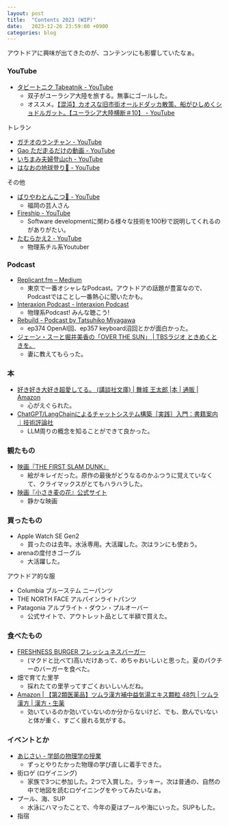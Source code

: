 ```yaml
---
layout: post
title:  "Contents 2023 (WIP)"
date:   2023-12-26 23:59:00 +0900
categories: blog
---
```


アウトドアに興味が出てきたのが、コンテンツにも影響していたなぁ。

### YouTube
* [タビートニク Tabeatnik - YouTube](https://www.youtube.com/@tabeatnik)
  * 双子がユーラシア大陸を旅する。無事にゴールした。
  * オススメ。[【混沌】カオスな旧市街オールドダッカ散策、船がひしめくショドルガット。【ユーラシア大陸横断＃10】 - YouTube](https://www.youtube.com/watch?v=3F9CdGGwBBw)

トレラン
* [ガチオのランチャン - YouTube](https://www.youtube.com/@gachio)
* [Gao ただ走るだけの動画 - YouTube](https://www.youtube.com/@gao_trailrunning)
* [いちまみ夫婦登山ch - YouTube](https://www.youtube.com/@ichimami_0811)
* [はなおの地球登り🌋 - YouTube](https://www.youtube.com/@hanao_on_EARTH)

その他
* [ばりやわとんこつ🍜 - YouTube](https://www.youtube.com/@bariyawa_tonkotsu)
  * 福岡の芸人さん
* [Fireship - YouTube](https://www.youtube.com/@Fireship)
  * Software developmentに関わる様々な技術を100秒で説明してくれるのがありがたい。
* [たむらかえ2 - YouTube](https://www.youtube.com/@tamurakae2)
  * 物理系チル系Youtuber

### Podcast
* [Replicant.fm – Medium](https://medium.com/replicantfm)
  * 東京で一番オシャレなPodcast。アウトドアの話題が豊富なので、Podcastではことし一番熱心に聞いたかも。
* [Interaxion Podcast - Interaxion Podcast](https://interaxion-podcast.github.io/)
  * 物理系Podcast! みんな聴こう!
* [Rebuild - Podcast by Tatsuhiko Miyagawa](https://rebuild.fm/)
  * ep374 OpenAI回、ep357 keyboard沼回とかが面白かった。
* [ジェーン・スーと堀井美香の「OVER THE SUN」 | TBSラジオ ときめくときを。](https://www.tbsradio.jp/ots/)
  * 妻に教えてもらった。  

### 本
* [好き好き大好き超愛してる。 (講談社文庫) | 舞城 王太郎 |本 | 通販 | Amazon](https://amzn.asia/d/hoWoUfY)
  * 心がえぐられた。
* [ChatGPT/LangChainによるチャットシステム構築［実践］入門：書籍案内｜技術評論社](https://gihyo.jp/book/2023/978-4-297-13839-4)
  * LLM周りの概念を知ることができて良かった。

### 観たもの
* [映画『THE FIRST SLAM DUNK』](https://slamdunk-movie.jp/)
  * 絵がキレイだった。原作の最後がどうなるのかふつうに覚えていなくて、クライマックスがとてもハラハラした。
* [映画『小さき麦の花』公式サイト](https://moviola.jp/muginohana/#modal)
  * 静かな映画

### 買ったもの
* Apple Watch SE Gen2
  * 買ったのは去年。水泳専用。大活躍した。次はランにも使おう。
* arenaの度付きゴーグル
  * 大活躍した。

アウトドア的な服
* Columbia ブルーステム ニーパンツ
* THE NORTH FACE アルパインライトパンツ
* Patagonia アルプライト・ダウン・プルオーバー
  * 公式サイトで、アウトレット品として半額で買えた。

### 食べたもの
* [FRESHNESS BURGER フレッシュネスバーガー](https://www.freshnessburger.co.jp/)
  * (マクドと比べて)高いだけあって、めちゃおいしいと思った。夏のパクチーのバーガーを食べた。
* 畑で育てた里芋
  * 採れたての里芋ってすごくおいしいんだね。
* [Amazon | 【第2類医薬品】ツムラ漢方補中益気湯エキス顆粒 48包 | ツムラ漢方 | 漢方・生薬](https://amzn.asia/d/cTKB446) 
  * 効いているのか効いていないのか分からないけど、でも、飲んでいないと体が重く、すごく疲れる気がする。

### イベントとか
* [あじさい - 学部の物理学の授業](https://physics.math.jp/discord/%E5%AD%A6%E9%83%A8%E3%81%AE%E7%89%A9%E7%90%86%E5%AD%A6%E3%81%AE%E6%8E%88%E6%A5%AD)
  * ずっとやりたかった物理の学び直しに着手できた。
* 街ロゲ (ロゲイニング)
  * 家族で3つに参加した。2つで入賞した。ラッキー。次は普通の、自然の中で地図を読むロゲイニングをやってみたいなぁ。
* プール、海、SUP
  * 水泳にハマったことで、今年の夏はプールや海にいった。SUPもした。
* 指宿






